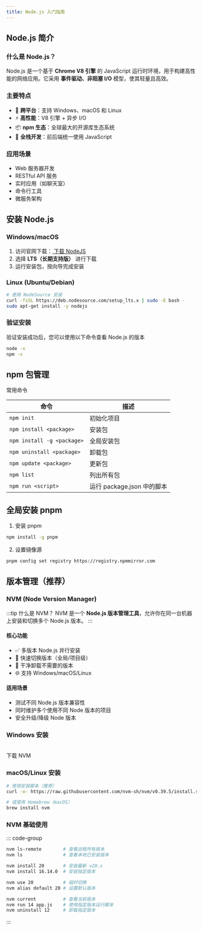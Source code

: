```yaml
---
title: Node.js 入门指南
---
```


<script setup>
import { NButton } from 'naive-ui'

const open = (url) => window.open(url)
</script>

## Node.js 简介

### 什么是 Node.js？

Node.js 是一个基于 **Chrome V8 引擎** 的 JavaScript 运行时环境，用于构建高性能的网络应用。它采用 **事件驱动、非阻塞 I/O** 模型，使其轻量且高效。

### 主要特点

- 🚀 **跨平台**：支持 Windows、macOS 和 Linux
- ⚡ **高性能**：V8 引擎 + 异步 I/O
- 📦 **npm 生态**：全球最大的开源库生态系统
- 🔄 **全栈开发**：前后端统一使用 JavaScript

### 应用场景

- Web 服务器开发
- RESTful API 服务
- 实时应用（如聊天室）
- 命令行工具
- 微服务架构

## 安装 Node.js

### Windows/macOS

1. 访问官网下载：[ 下载 NodeJS](https://nodejs.org)
2. 选择 **LTS（长期支持版）** 进行下载
3. 运行安装包，按向导完成安装

### Linux (Ubuntu/Debian)

```bash
# 使用 NodeSource 安装
curl -fsSL https://deb.nodesource.com/setup_lts.x | sudo -E bash -
sudo apt-get install -y nodejs
```

### 验证安装

验证安装成功后，您可以使用以下命令查看 Node.js 的版本

```bash
node -v
npm -v
```

## npm 包管理

常用命令

<!-- 表格 -->

| 命令                       | 描述                       |
| -------------------------- | -------------------------- |
| `npm init`                 | 初始化项目                 |
| `npm install <package>`    | 安装包                     |
| `npm install -g <package>` | 全局安装包                 |
| `npm uninstall <package>`  | 卸载包                     |
| `npm update <package>`     | 更新包                     |
| `npm list`                 | 列出所有包                 |
| `npm run <script>`         | 运行 package.json 中的脚本 |

## 全局安装 pnpm

1. 安装 pnpm

```bash
npm install -g pnpm

```

2. 设置镜像源

```bash
pnpm config set registry https://registry.npmmirror.com
```

## 版本管理（推荐）

### NVM (Node Version Manager)

:::tip 什么是 NVM？
NVM 是一个 **Node.js 版本管理工具**，允许你在同一台机器上安装和切换多个 Node.js 版本。
:::

#### 核心功能

- ✅ 多版本 Node.js 并行安装
- 🔄 快速切换版本（全局/项目级）
- 🧹 干净卸载不需要的版本
- 🌐 支持 Windows/macOS/Linux

#### 适用场景

- 测试不同 Node.js 版本兼容性
- 同时维护多个使用不同 Node 版本的项目
- 安全升级/降级 Node 版本

### Windows 安装

<br />
<NButton type="primary" @click="open('https://github.com/coreybutler/nvm-windows/releases')">下载 NVM</NButton>

### macOS/Linux 安装

```bash
# 使用安装脚本（推荐）
curl -o- https://raw.githubusercontent.com/nvm-sh/nvm/v0.39.5/install.sh | bash

# 或使用 Homebrew（macOS）
brew install nvm
```

### NVM 基础使用

::: code-group

```bash [查看可用版本]
nvm ls-remote        # 查看远程所有版本
nvm ls               # 查看本地已安装版本
```

```bash [安装指定版本]
nvm install 20       # 安装最新 v20.x
nvm install 16.14.0  # 安装指定版本
```

```bash [切换版本]
nvm use 20           # 临时切换
nvm alias default 20 # 设置默认版本
```

```bash [其他常用命令]
nvm current          # 查看当前版本
nvm run 14 app.js    # 使用指定版本运行脚本
nvm uninstall 12     # 卸载指定版本
```

:::
